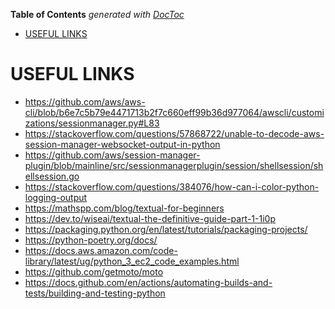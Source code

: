 <!-- START doctoc generated TOC please keep comment here to allow auto update -->
<!-- DON'T EDIT THIS SECTION, INSTEAD RE-RUN doctoc TO UPDATE -->
**Table of Contents**  *generated with [DocToc](https://github.com/thlorenz/doctoc)*

- [USEFUL LINKS](#useful-links)

<!-- END doctoc generated TOC please keep comment here to allow auto update -->

# USEFUL LINKS

* https://github.com/aws/aws-cli/blob/b6e7c5b79e4471713b2f7c660eff99b36d977064/awscli/customizations/sessionmanager.py#L83
* https://stackoverflow.com/questions/57868722/unable-to-decode-aws-session-manager-websocket-output-in-python
* https://github.com/aws/session-manager-plugin/blob/mainline/src/sessionmanagerplugin/session/shellsession/shellsession.go
* https://stackoverflow.com/questions/384076/how-can-i-color-python-logging-output
* https://mathspp.com/blog/textual-for-beginners
* https://dev.to/wiseai/textual-the-definitive-guide-part-1-1i0p
* https://packaging.python.org/en/latest/tutorials/packaging-projects/
* https://python-poetry.org/docs/
* https://docs.aws.amazon.com/code-library/latest/ug/python_3_ec2_code_examples.html
* https://github.com/getmoto/moto
* https://docs.github.com/en/actions/automating-builds-and-tests/building-and-testing-python
